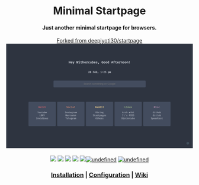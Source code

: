 <div align="center">
<h1>Minimal Startpage</h1>
<h4>Just another minimal startpage for browsers.</h4>
<a href="https://github.com/deepjyoti30/startpage">Forked from deepjyoti30/startpage</a>
</div>

<img src=".github/startpage.png">

<div align="center">
<br>
<img src="https://img.shields.io/badge/Maintained%3F-Yes-blueviolet?style=for-the-badge">
<a href="LICENSE.md"><img src="https://img.shields.io/badge/License-MIT-pink.svg?style=for-the-badge"></a> <a href="http://makeapullrequest.com"><img src="https://img.shields.io/badge/PRs-welcome-lightblue.svg?style=for-the-badge"></a> <img src="https://img.shields.io/badge/supports-chrome-lightgreen.svg?style=for-the-badge"> <img src="https://img.shields.io/badge/supports-firefox-orange.svg?style=for-the-badge"><a href="https://www.paypal.me/deepjyoti30" target="_blank"><img alt="undefined" src="https://img.shields.io/badge/paypal-deepjyoti30-blue?style=for-the-badge&logo=paypal"></a>
<a href="https://ko-fi.com/deepjyoti30" target="_blank"><img alt="undefined" src="https://img.shields.io/badge/KoFi-deepjyoti30-red?style=for-the-badge&logo=ko-fi"></a> 


<br>
<h3>
<a href="https://github.com/deepjyoti30/startpage/wiki/Installation">Installation</a> | <a href="https://github.com/deepjyoti30/startpage/wiki/Configuration">Configuration</a> | <a href="https://github.com/deepjyoti30/startpage/wiki">Wiki</a>
</h3>
</div>
